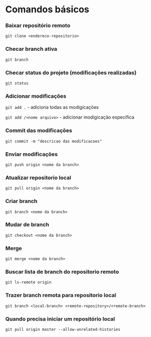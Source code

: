 # Comandos básicos

### Baixar repositório remoto
`git clone <endereco-repositorio>`

### Checar branch ativa
`git branch`

### Checar status do projeto (modificações realizadas)
`git status`

### Adicionar modificações
`git add .`   - adiciona todas as modigicações

`git add /<nome arquivo>`  - adicionar modigicação específica

### Commit das modificações
`git commit -m "descricao das modificacoes"`

### Enviar modificações
`git push origin <nome da branch>`

### Atualizar repositorio local
`git pull origin <nome da branch>`

### Criar branch
`git branch <nome da branch>`

### Mudar de branch
`git checkout <nome da branch>`

### Merge
`git merge <nome da branch>`

### Buscar lista de branch do repositorio remoto
`git ls-remote origin`

### Trazer branch remota para repositorio local
`git branch <local-branch> <remote-repository>/<remote-branch>`

### Quando precisa iniciar um repositório local
`git pull origin master --allow-unrelated-histories`
